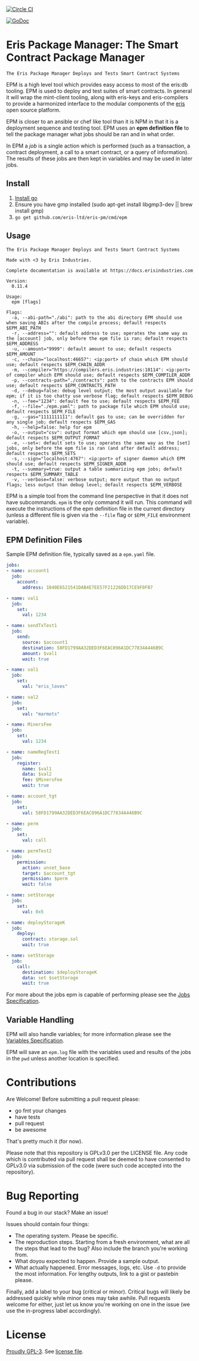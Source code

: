 [![Circle CI](https://circleci.com/gh/eris-ltd/eris-pm/tree/master.svg?style=svg)](https://circleci.com/gh/eris-ltd/eris-pm/tree/master)

[![GoDoc](https://godoc.org/github.com/eris-pm?status.png)](https://godoc.org/github.com/eris-ltd/eris-pm)

# Eris Package Manager: The Smart Contract Package Manager

```
The Eris Package Manager Deploys and Tests Smart Contract Systems
```

EPM is a high level tool which provides easy access to most of the eris:db tooling. EPM is used to deploy and test suites of smart contracts. In general it will wrap the mint-client tooling, along with eris-keys and eris-compilers to provide a harmonized interface to the modular components of the [eris](https://docs.erisindustries.com) open source platform.

EPM is closer to an ansible or chef like tool than it is NPM in that it is a deployment sequence and testing tool. EPM uses an **epm definition file** to tell the package manager what jobs should be ran and in what order.

In EPM a *job* is a single action which is performed (such as a transaction, a contract deployment, a call to a smart contract, or a query of information). The results of these jobs are then kept in variables and may be used in later jobs.

## Install

1. [Install go](https://golang.org/doc/install)
2. Ensure you have gmp installed (sudo apt-get install libgmp3-dev || brew install gmp)
3. `go get github.com/eris-ltd/eris-pm/cmd/epm`

## Usage

```
The Eris Package Manager Deploys and Tests Smart Contract Systems

Made with <3 by Eris Industries.

Complete documentation is available at https://docs.erisindustries.com

Version:
  0.11.4

Usage:
  epm [flags]

Flags:
  -a, --abi-path="./abi": path to the abi directory EPM should use when saving ABIs after the compile process; default respects $EPM_ABI_PATH
  -r, --address="": default address to use; operates the same way as the [account] job, only before the epm file is ran; default respects $EPM_ADDRESS
  -u, --amount="9999": default amount to use; default respects $EPM_AMOUNT
  -c, --chain="localhost:46657": <ip:port> of chain which EPM should use; default respects $EPM_CHAIN_ADDR
  -m, --compiler="https://compilers.eris.industries:10114": <ip:port> of compiler which EPM should use; default respects $EPM_COMPILER_ADDR
  -p, --contracts-path="./contracts": path to the contracts EPM should use; default respects $EPM_CONTRACTS_PATH
  -d, --debug=false: debug level output; the most output available for epm; if it is too chatty use verbose flag; default respects $EPM_DEBUG
  -n, --fee="1234": default fee to use; default respects $EPM_FEE
  -f, --file="./epm.yaml": path to package file which EPM should use; default respects $EPM_FILE
  -g, --gas="1111111111": default gas to use; can be overridden for any single job; default respects $EPM_GAS
  -h, --help=false: help for epm
  -o, --output="csv": output format which epm should use [csv,json]; default respects $EPM_OUTPUT_FORMAT
  -e, --set=: default sets to use; operates the same way as the [set] jobs, only before the epm file is ran (and after default address; default respects $EPM_SETS
  -s, --sign="localhost:4767": <ip:port> of signer daemon which EPM should use; default respects $EPM_SIGNER_ADDR
  -t, --summary=true: output a table summarizing epm jobs; default respects $EPM_SUMMARY_TABLE
  -v, --verbose=false: verbose output; more output than no output flags; less output than debug level; default respects $EPM_VERBOSE
```

EPM is a simple tool from the command line perspective in that it does not have subcommands. `epm` is the only command it will run. This command will execute the instructions of the epm definition file in the current directory (unless a different file is given via the `--file` flag or `$EPM_FILE` environment variable).

## EPM Definition Files

Sample EPM definition file, typically saved as a `epm.yaml` file.

```yaml
jobs:
- name: account1
  job:
    account:
      address: 1040E6521541DAB4E7EE57F21226DD17CE9F0FB7

- name: val1
  job:
    set:
      val: 1234

- name: sendTxTest1
  job:
    send:
      source: $account1
      destination: 58FD1799AA32DED3F6EAC096A1DC77834A446B9C
      amount: $val1
      wait: true

- name: val1
  job:
    set:
      val: "eris_loves"

- name: val2
  job:
    set:
      val: "marmots"

- name: MinersFee
  job:
    set:
      val: 1234

- name: nameRegTest1
  job:
    register:
      name: $val1
      data: $val2
      fee: $MinersFee
      wait: true

- name: account_tgt
  job:
    set:
      val: 58FD1799AA32DED3F6EAC096A1DC77834A446B9C

- name: perm
  job:
    set:
      val: call

- name: permTest2
  job:
    permission:
      action: unset_base
      target: $account_tgt
      permission: $perm
      wait: false

- name: setStorage
  job:
    set:
      val: 0x5

- name: deployStorageK
  job:
    deploy:
      contract: storage.sol
      wait: true

- name: setStorage
  job:
    call:
      destination: $deployStorageK
      data: set $setStorage
      wait: true
```

For more about the jobs epm is capable of performing please see the [Jobs Specification](https://docs.erisindustries.com/documentation/eris-pm/latest/jobs_specification/).

## Variable Handling

EPM will also handle variables; for more information please see the [Variables Specification](https://docs.erisindustries.com/documentation/eris-pm/latest/variable_specification/).

EPM will save an `epm.log` file with the variables used and results of the jobs in the `pwd` unless another location is specified.

# Contributions

Are Welcome! Before submitting a pull request please:

* go fmt your changes
* have tests
* pull request
* be awesome

That's pretty much it (for now).

Please note that this repository is GPLv3.0 per the LICENSE file. Any code which is contributed via pull request shall be deemed to have consented to GPLv3.0 via submission of the code (were such code accepted into the repository).

# Bug Reporting

Found a bug in our stack? Make an issue!

Issues should contain four things:

* The operating system. Please be specific.
* The reproduction steps. Starting from a fresh environment, what are all the steps that lead to the bug? Also include the branch you're working from.
* What doyou expected to happen. Provide a sample output.
* What actually happened. Error messages, logs, etc. Use `-d` to provide the most information. For lengthy outputs, link to a gist or pastebin please.

Finally, add a label to your bug (critical or minor). Critical bugs will likely be addressed quickly while minor ones may take awhile. Pull requests welcome for either, just let us know you're working on one in the issue (we use the in-progress label accordingly).

# License

[Proudly GPL-3](http://www.gnu.org/philosophy/enforcing-gpl.en.html). See [license file](https://github.com/eris-ltd/eris-pm/blob/master/LICENSE.md).

